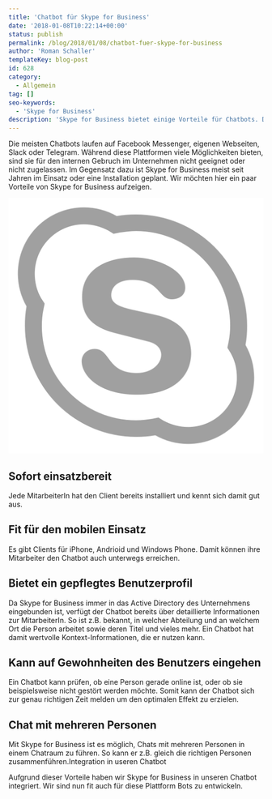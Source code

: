 ```yaml
---
title: 'Chatbot für Skype for Business'
date: '2018-01-08T10:22:14+00:00'
status: publish
permalink: /blog/2018/01/08/chatbot-fuer-skype-for-business
author: 'Roman Schaller'
templateKey: blog-post
id: 628
category:
  - Allgemein
tag: []
seo-keywords:
  - 'Skype for Business'
description: 'Skype for Business bietet einige Vorteile für Chatbots. Die Botfabrik hat nun Skype for Business fest in ihren Chatbot integriert.'
---
```


Die meisten Chatbots laufen auf Facebook Messenger, eigenen Webseiten, Slack oder Telegram. Während diese Plattformen viele Möglichkeiten bieten, sind sie für den internen Gebruch im Unternehmen nicht geeignet oder nicht zugelassen. Im Gegensatz dazu ist Skype for Business meist seit Jahren im Einsatz oder eine Installation geplant. Wir möchten hier ein paar Vorteile von Skype for Business aufzeigen.

[![Skype for Business](Skype-for-Business.svg)](Skype-for-Business.svg)

## Sofort einsatzbereit

Jede MitarbeiterIn hat den Client bereits installiert und kennt sich damit gut aus.

## Fit für den mobilen Einsatz

Es gibt Clients für iPhone, Andrioid und Windows Phone. Damit können ihre Mitarbeiter den Chatbot auch unterwegs erreichen.

## Bietet ein gepflegtes Benutzerprofil

Da Skype for Business immer in das Active Directory des Unternehmens eingebunden ist, verfügt der Chatbot bereits über detaillierte Informationen zur MitarbeiterIn. So ist z.B. bekannt, in welcher Abteilung und an welchem Ort die Person arbeitet sowie deren Titel und vieles mehr. Ein Chatbot hat damit wertvolle Kontext-Informationen, die er nutzen kann.

## Kann auf Gewohnheiten des Benutzers eingehen

Ein Chatbot kann prüfen, ob eine Person gerade online ist, oder ob sie beispielsweise nicht gestört werden möchte. Somit kann der Chatbot sich zur genau richtigen Zeit melden um den optimalen Effekt zu erzielen.

## Chat mit mehreren Personen

Mit Skype for Business ist es möglich, Chats mit mehreren Personen in einem Chatraum zu führen. So kann er z.B. gleich die richtigen Personen zusammenführen.Integration in useren Chatbot

Aufgrund dieser Vorteile haben wir Skype for Business in unseren Chatbot integriert. Wir sind nun fit auch für diese Plattform Bots zu entwickeln.
